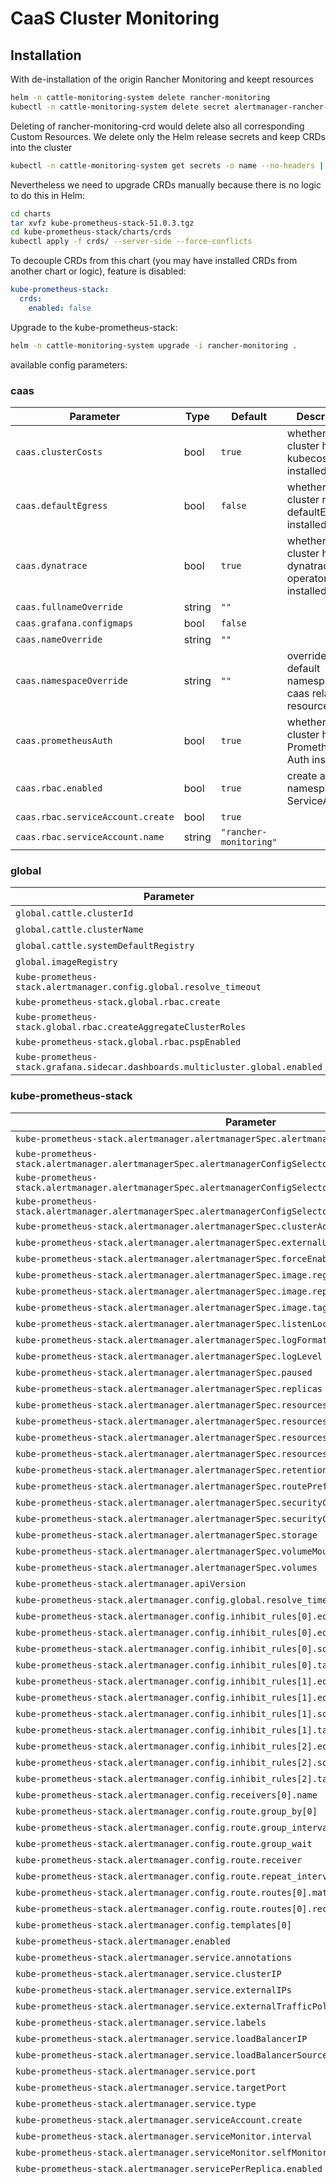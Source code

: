 # CaaS Cluster Monitoring

## Installation

With de-installation of the origin Rancher Monitoring and keept resources

```bash
helm -n cattle-monitoring-system delete rancher-monitoring
kubectl -n cattle-monitoring-system delete secret alertmanager-rancher-monitoring-alertmanager
```

Deleting of rancher-monitoring-crd would delete also all corresponding Custom Resources. We delete only the Helm release secrets and keep CRDs into the cluster

```bash
kubectl -n cattle-monitoring-system get secrets -o name --no-headers | grep sh.helm.release.v1.rancher-monitoring-crd | xargs kubectl -n cattle-monitoring-system  delete $1
```

Nevertheless we need to upgrade CRDs manually because there is no logic to do this in Helm:

```bash
cd charts
tar xvfz kube-prometheus-stack-51.0.3.tgz
cd kube-prometheus-stack/charts/crds
kubectl apply -f crds/ --server-side --force-conflicts
```

To decouple CRDs from this chart (you may have installed CRDs from another chart or logic), feature is disabled:

```yaml
kube-prometheus-stack:
  crds:
    enabled: false
```

Upgrade to the kube-prometheus-stack:

```bash
helm -n cattle-monitoring-system upgrade -i rancher-monitoring .
```

available config parameters:

### caas

| Parameter | Type | Default | Description |
|-----------|------|---------|-------------|
| `caas.clusterCosts` | bool | `true` | whether the cluster has kubecost installed |
| `caas.defaultEgress` | bool | `false` | whether the cluster needs defaultEgress  installed |
| `caas.dynatrace` | bool | `true` | whether the cluster has a dynatrace operator installed |
| `caas.fullnameOverride` | string | `""` |  |
| `caas.grafana.configmaps` | bool | `false` |  |
| `caas.nameOverride` | string | `""` |  |
| `caas.namespaceOverride` | string | `""` | overrides the default namespace for caas related resources |
| `caas.prometheusAuth` | bool | `true` | whether the cluster has Prometheus-Auth  installed |
| `caas.rbac.enabled` | bool | `true` | create a namespaces ServiceAccount |
| `caas.rbac.serviceAccount.create` | bool | `true` |  |
| `caas.rbac.serviceAccount.name` | string | `"rancher-monitoring"` |  |

### global

| Parameter | Type | Default | Description |
|-----------|------|---------|-------------|
| `global.cattle.clusterId` | string | `"local"` |  |
| `global.cattle.clusterName` | string | `"local"` |  |
| `global.cattle.systemDefaultRegistry` | string | `"mtr.devops.telekom.de"` |  |
| `global.imageRegistry` | string | `"mtr.devops.telekom.de"` |  |
| `kube-prometheus-stack.alertmanager.config.global.resolve_timeout` | string | `"5m"` |  |
| `kube-prometheus-stack.global.rbac.create` | bool | `true` |  |
| `kube-prometheus-stack.global.rbac.createAggregateClusterRoles` | bool | `false` |  |
| `kube-prometheus-stack.global.rbac.pspEnabled` | bool | `false` |  |
| `kube-prometheus-stack.grafana.sidecar.dashboards.multicluster.global.enabled` | bool | `false` |  |

### kube-prometheus-stack

| Parameter | Type | Default | Description |
|-----------|------|---------|-------------|
| `kube-prometheus-stack.alertmanager.alertmanagerSpec.alertmanagerConfigNamespaceSelector` | object | `{}` |  |
| `kube-prometheus-stack.alertmanager.alertmanagerSpec.alertmanagerConfigSelector.matchExpressions[0].key` | string | `"release"` |  |
| `kube-prometheus-stack.alertmanager.alertmanagerSpec.alertmanagerConfigSelector.matchExpressions[0].operator` | string | `"In"` |  |
| `kube-prometheus-stack.alertmanager.alertmanagerSpec.alertmanagerConfigSelector.matchExpressions[0].values[0]` | string | `"rancher-monitoring"` |  |
| `kube-prometheus-stack.alertmanager.alertmanagerSpec.clusterAdvertiseAddress` | bool | `false` |  |
| `kube-prometheus-stack.alertmanager.alertmanagerSpec.externalUrl` | string | `nil` |  |
| `kube-prometheus-stack.alertmanager.alertmanagerSpec.forceEnableClusterMode` | bool | `false` |  |
| `kube-prometheus-stack.alertmanager.alertmanagerSpec.image.registry` | string | `"mtr.devops.telekom.de"` |  |
| `kube-prometheus-stack.alertmanager.alertmanagerSpec.image.repository` | string | `"kubeprometheusstack/alertmanager"` |  |
| `kube-prometheus-stack.alertmanager.alertmanagerSpec.image.tag` | string | `"v0.27.0"` |  |
| `kube-prometheus-stack.alertmanager.alertmanagerSpec.listenLocal` | bool | `false` |  |
| `kube-prometheus-stack.alertmanager.alertmanagerSpec.logFormat` | string | `"logfmt"` |  |
| `kube-prometheus-stack.alertmanager.alertmanagerSpec.logLevel` | string | `"info"` |  |
| `kube-prometheus-stack.alertmanager.alertmanagerSpec.paused` | bool | `false` |  |
| `kube-prometheus-stack.alertmanager.alertmanagerSpec.replicas` | int | `1` |  |
| `kube-prometheus-stack.alertmanager.alertmanagerSpec.resources.limits.cpu` | string | `"800m"` |  |
| `kube-prometheus-stack.alertmanager.alertmanagerSpec.resources.limits.memory` | string | `"750Mi"` |  |
| `kube-prometheus-stack.alertmanager.alertmanagerSpec.resources.requests.cpu` | string | `"100m"` |  |
| `kube-prometheus-stack.alertmanager.alertmanagerSpec.resources.requests.memory` | string | `"200Mi"` |  |
| `kube-prometheus-stack.alertmanager.alertmanagerSpec.retention` | string | `"120h"` |  |
| `kube-prometheus-stack.alertmanager.alertmanagerSpec.routePrefix` | string | `"/"` |  |
| `kube-prometheus-stack.alertmanager.alertmanagerSpec.securityContext.fsGroup` | int | `2000` |  |
| `kube-prometheus-stack.alertmanager.alertmanagerSpec.securityContext.supplementalGroups[0]` | int | `1000` |  |
| `kube-prometheus-stack.alertmanager.alertmanagerSpec.storage` | object | `{}` |  |
| `kube-prometheus-stack.alertmanager.alertmanagerSpec.volumeMounts` | list | `[]` |  |
| `kube-prometheus-stack.alertmanager.alertmanagerSpec.volumes` | list | `[]` |  |
| `kube-prometheus-stack.alertmanager.apiVersion` | string | `"v2"` |  |
| `kube-prometheus-stack.alertmanager.config.global.resolve_timeout` | string | `"5m"` |  |
| `kube-prometheus-stack.alertmanager.config.inhibit_rules[0].equal[0]` | string | `"namespace"` |  |
| `kube-prometheus-stack.alertmanager.config.inhibit_rules[0].equal[1]` | string | `"alertname"` |  |
| `kube-prometheus-stack.alertmanager.config.inhibit_rules[0].source_matchers[0]` | string | `"severity = critical"` |  |
| `kube-prometheus-stack.alertmanager.config.inhibit_rules[0].target_matchers[0]` | string | `"severity =~ warning|info"` |  |
| `kube-prometheus-stack.alertmanager.config.inhibit_rules[1].equal[0]` | string | `"namespace"` |  |
| `kube-prometheus-stack.alertmanager.config.inhibit_rules[1].equal[1]` | string | `"alertname"` |  |
| `kube-prometheus-stack.alertmanager.config.inhibit_rules[1].source_matchers[0]` | string | `"severity = warning"` |  |
| `kube-prometheus-stack.alertmanager.config.inhibit_rules[1].target_matchers[0]` | string | `"severity = info"` |  |
| `kube-prometheus-stack.alertmanager.config.inhibit_rules[2].equal[0]` | string | `"namespace"` |  |
| `kube-prometheus-stack.alertmanager.config.inhibit_rules[2].source_matchers[0]` | string | `"alertname = InfoInhibitor"` |  |
| `kube-prometheus-stack.alertmanager.config.inhibit_rules[2].target_matchers[0]` | string | `"severity = info"` |  |
| `kube-prometheus-stack.alertmanager.config.receivers[0].name` | string | `"null"` |  |
| `kube-prometheus-stack.alertmanager.config.route.group_by[0]` | string | `"namespace"` |  |
| `kube-prometheus-stack.alertmanager.config.route.group_interval` | string | `"5m"` |  |
| `kube-prometheus-stack.alertmanager.config.route.group_wait` | string | `"30s"` |  |
| `kube-prometheus-stack.alertmanager.config.route.receiver` | string | `"null"` |  |
| `kube-prometheus-stack.alertmanager.config.route.repeat_interval` | string | `"12h"` |  |
| `kube-prometheus-stack.alertmanager.config.route.routes[0].matchers[0]` | string | `"alertname =~ \"InfoInhibitor|Watchdog\""` |  |
| `kube-prometheus-stack.alertmanager.config.route.routes[0].receiver` | string | `"null"` |  |
| `kube-prometheus-stack.alertmanager.config.templates[0]` | string | `"/etc/alertmanager/config/*.tmpl"` |  |
| `kube-prometheus-stack.alertmanager.enabled` | bool | `true` |  |
| `kube-prometheus-stack.alertmanager.service.annotations` | object | `{}` |  |
| `kube-prometheus-stack.alertmanager.service.clusterIP` | string | `""` |  |
| `kube-prometheus-stack.alertmanager.service.externalIPs` | list | `[]` |  |
| `kube-prometheus-stack.alertmanager.service.externalTrafficPolicy` | string | `"Cluster"` |  |
| `kube-prometheus-stack.alertmanager.service.labels` | object | `{}` |  |
| `kube-prometheus-stack.alertmanager.service.loadBalancerIP` | string | `""` |  |
| `kube-prometheus-stack.alertmanager.service.loadBalancerSourceRanges` | list | `[]` |  |
| `kube-prometheus-stack.alertmanager.service.port` | int | `9093` |  |
| `kube-prometheus-stack.alertmanager.service.targetPort` | int | `9093` |  |
| `kube-prometheus-stack.alertmanager.service.type` | string | `"ClusterIP"` |  |
| `kube-prometheus-stack.alertmanager.serviceAccount.create` | bool | `true` |  |
| `kube-prometheus-stack.alertmanager.serviceMonitor.interval` | string | `"30s"` |  |
| `kube-prometheus-stack.alertmanager.serviceMonitor.selfMonitor` | bool | `true` |  |
| `kube-prometheus-stack.alertmanager.servicePerReplica.enabled` | bool | `false` |  |
| `kube-prometheus-stack.alertmanager.templateFiles."rancher_defaults.tmpl"` | string | `"{{- define \"slack.rancher.text\" -}} #magic___^_^___line       #magic___^_^___line #magic___^_^___line {{ template \"rancher.text_multiple\" . }} #magic___^_^___line       #magic___^_^___line #magic___^_^___line {{- end -}} #magic___^_^___line       #magic___^_^___line #magic___^_^___line {{- define \"webex.text_multiple\" -}} #magic___^_^___line       #magic___^_^___line #magic___^_^___line {{- range .Alerts }} #magic___^_^___line       #magic___^_^___line #magic___^_^___line {{ template \"webex.text_single\" . }} #magic___^_^___line       #magic___^_^___line #magic___^_^___line {{- end }} #magic___^_^___line       #magic___^_^___line #magic___^_^___line {{- if .ExternalURL }} #magic___^_^___line       #magic___^_^___line #magic___^_^___line AlertManager: <{{ .ExternalURL }}> #magic___^_^___line       #magic___^_^___line #magic___^_^___line {{- end }} #magic___^_^___line       #magic___^_^___line #magic___^_^___line {{- end -}} #magic___^_^___line       #magic___^_^___line #magic___^_^___line {{- define \"webex.text_single\" -}} #magic___^_^___line       #magic___^_^___line #magic___^_^___line {{- if .Labels.alertname }} #magic___^_^___line       #magic___^_^___line #magic___^_^___line ## [ALERT - {{ .Labels.alertname }}] #magic___^_^___line       #magic___^_^___line #magic___^_^___line {{- else }} #magic___^_^___line       #magic___^_^___line #magic___^_^___line ## [ALERT] #magic___^_^___line       #magic___^_^___line #magic___^_^___line {{- end }} #magic___^_^___line       #magic___^_^___line #magic___^_^___line {{- if .Labels.severity }} #magic___^_^___line       #magic___^_^___line #magic___^_^___line ### Severity: `{{ .Labels.severity }}` #magic___^_^___line       #magic___^_^___line #magic___^_^___line {{- end }} #magic___^_^___line       #magic___^_^___line #magic___^_^___line {{- if .Labels.cluster }} #magic___^_^___line       #magic___^_^___line #magic___^_^___line ### Cluster:  {{ .Labels.cluster }} #magic___^_^___line       #magic___^_^___line #magic___^_^___line {{- end }} #magic___^_^___line       #magic___^_^___line #magic___^_^___line {{- if .Annotations.summary }} #magic___^_^___line       #magic___^_^___line #magic___^_^___line ### Summary: {{ .Annotations.summary }} #magic___^_^___line       #magic___^_^___line #magic___^_^___line {{- end }} #magic___^_^___line       #magic___^_^___line #magic___^_^___line {{- if .Annotations.message }} #magic___^_^___line       #magic___^_^___line #magic___^_^___line Message:  {{ .Annotations.message }} #magic___^_^___line       #magic___^_^___line #magic___^_^___line {{- end }} #magic___^_^___line       #magic___^_^___line #magic___^_^___line {{- if .Annotations.description }} #magic___^_^___line       #magic___^_^___line #magic___^_^___line Description:  {{ .Annotations.description }} #magic___^_^___line       #magic___^_^___line #magic___^_^___line {{- end }} #magic___^_^___line       #magic___^_^___line #magic___^_^___line {{- if .Annotations.runbook_url }} #magic___^_^___line       #magic___^_^___line #magic___^_^___line Runbook URL: <{{ .Annotations.runbook_url }}|:spiral_note_pad:> #magic___^_^___line       #magic___^_^___line #magic___^_^___line {{- end }} #magic___^_^___line       #magic___^_^___line #magic___^_^___line {{- with .Labels }} #magic___^_^___line       #magic___^_^___line #magic___^_^___line {{- with .Remove (stringSlice \"alertname\" \"severity\" \"cluster\") }} #magic___^_^___line       #magic___^_^___line #magic___^_^___line {{- if gt (len .) 0 }} #magic___^_^___line       #magic___^_^___line #magic___^_^___line Additional Labels: #magic___^_^___line   {{- range .SortedPairs }} #magic___^_^___line   • {{ .Name }}: `{{ .Value }}` #magic___^_^___line   {{- end }} #magic___^_^___line {{- end }} #magic___^_^___line       #magic___^_^___line #magic___^_^___line {{- end }} #magic___^_^___line       #magic___^_^___line #magic___^_^___line {{- end }} #magic___^_^___line       #magic___^_^___line #magic___^_^___line {{- with .Annotations }} #magic___^_^___line       #magic___^_^___line #magic___^_^___line {{- with .Remove (stringSlice \"summary\" \"message\" \"description\" \"runbook_url\") }} #magic___^_^___line       #magic___^_^___line #magic___^_^___line {{- if gt (len .) 0 }} #magic___^_^___line       #magic___^_^___line #magic___^_^___line ## Additional Annotations:* #magic___^_^___line   {{- range .SortedPairs }} #magic___^_^___line   • {{ .Name }}: `{{ .Value }}` #magic___^_^___line   {{- end }} #magic___^_^___line {{- end }} #magic___^_^___line       #magic___^_^___line #magic___^_^___line {{- end }} #magic___^_^___line       #magic___^_^___line #magic___^_^___line {{- end }} #magic___^_^___line       #magic___^_^___line #magic___^_^___line       #magic___^_^___line #magic___^_^___line {{- end -}} #magic___^_^___line       #magic___^_^___line #magic___^_^___line {{- define \"rancher.text_multiple\" -}} #magic___^_^___line       #magic___^_^___line #magic___^_^___line *[GROUP - Details]*  #magic___^_^___line       #magic___^_^___line #magic___^_^___line One or more alarms in this group have triggered a notification. #magic___^_^___line       #magic___^_^___line #magic___^_^___line       #magic___^_^___line #magic___^_^___line {{- if gt (len .GroupLabels.Values) 0 }} #magic___^_^___line       #magic___^_^___line #magic___^_^___line *Group Labels:* #magic___^_^___line   {{- range .GroupLabels.SortedPairs }} #magic___^_^___line   • *{{ .Name }}:* `{{ .Value }}` #magic___^_^___line   {{- end }} #magic___^_^___line {{- end }} #magic___^_^___line       #magic___^_^___line #magic___^_^___line {{- if .ExternalURL }} #magic___^_^___line       #magic___^_^___line #magic___^_^___line *Link to AlertManager:* {{ .ExternalURL }} #magic___^_^___line       #magic___^_^___line #magic___^_^___line {{- end }} #magic___^_^___line       #magic___^_^___line #magic___^_^___line       #magic___^_^___line #magic___^_^___line {{- range .Alerts }} #magic___^_^___line       #magic___^_^___line #magic___^_^___line {{ template \"rancher.text_single\" . }} #magic___^_^___line       #magic___^_^___line #magic___^_^___line {{- end }} #magic___^_^___line       #magic___^_^___line #magic___^_^___line {{- end -}} #magic___^_^___line       #magic___^_^___line #magic___^_^___line       #magic___^_^___line #magic___^_^___line {{- define \"rancher.text_single\" -}} #magic___^_^___line       #magic___^_^___line #magic___^_^___line {{- if .Labels.alertname }} #magic___^_^___line       #magic___^_^___line #magic___^_^___line *[ALERT - {{ .Labels.alertname }}]* #magic___^_^___line       #magic___^_^___line #magic___^_^___line {{- else }} #magic___^_^___line       #magic___^_^___line #magic___^_^___line *[ALERT]* #magic___^_^___line       #magic___^_^___line #magic___^_^___line {{- end }} #magic___^_^___line       #magic___^_^___line #magic___^_^___line {{- if .Labels.severity }} #magic___^_^___line       #magic___^_^___line #magic___^_^___line *Severity:* `{{ .Labels.severity }}` #magic___^_^___line       #magic___^_^___line #magic___^_^___line {{- end }} #magic___^_^___line       #magic___^_^___line #magic___^_^___line {{- if .Labels.cluster }} #magic___^_^___line       #magic___^_^___line #magic___^_^___line *Cluster:*  {{ .Labels.cluster }} #magic___^_^___line       #magic___^_^___line #magic___^_^___line {{- end }} #magic___^_^___line       #magic___^_^___line #magic___^_^___line {{- if .Annotations.summary }} #magic___^_^___line       #magic___^_^___line #magic___^_^___line *Summary:* {{ .Annotations.summary }} #magic___^_^___line       #magic___^_^___line #magic___^_^___line {{- end }} #magic___^_^___line       #magic___^_^___line #magic___^_^___line {{- if .Annotations.message }} #magic___^_^___line       #magic___^_^___line #magic___^_^___line *Message:* {{ .Annotations.message }} #magic___^_^___line       #magic___^_^___line #magic___^_^___line {{- end }} #magic___^_^___line       #magic___^_^___line #magic___^_^___line {{- if .Annotations.description }} #magic___^_^___line       #magic___^_^___line #magic___^_^___line *Description:* {{ .Annotations.description }} #magic___^_^___line       #magic___^_^___line #magic___^_^___line {{- end }} #magic___^_^___line       #magic___^_^___line #magic___^_^___line {{- if .Annotations.runbook_url }} #magic___^_^___line       #magic___^_^___line #magic___^_^___line *Runbook URL:* <{{ .Annotations.runbook_url }}|:spiral_note_pad:> #magic___^_^___line       #magic___^_^___line #magic___^_^___line {{- end }} #magic___^_^___line       #magic___^_^___line #magic___^_^___line {{- with .Labels }} #magic___^_^___line       #magic___^_^___line #magic___^_^___line {{- with .Remove (stringSlice \"alertname\" \"severity\" \"cluster\") }} #magic___^_^___line       #magic___^_^___line #magic___^_^___line {{- if gt (len .) 0 }} #magic___^_^___line       #magic___^_^___line #magic___^_^___line *Additional Labels:* #magic___^_^___line   {{- range .SortedPairs }} #magic___^_^___line   • *{{ .Name }}:* `{{ .Value }}` #magic___^_^___line   {{- end }} #magic___^_^___line {{- end }} #magic___^_^___line       #magic___^_^___line #magic___^_^___line {{- end }} #magic___^_^___line       #magic___^_^___line #magic___^_^___line {{- end }} #magic___^_^___line       #magic___^_^___line #magic___^_^___line {{- with .Annotations }} #magic___^_^___line       #magic___^_^___line #magic___^_^___line {{- with .Remove (stringSlice \"summary\" \"message\" \"description\" \"runbook_url\") }} #magic___^_^___line       #magic___^_^___line #magic___^_^___line {{- if gt (len .) 0 }} #magic___^_^___line       #magic___^_^___line #magic___^_^___line *Additional Annotations:* #magic___^_^___line   {{- range .SortedPairs }} #magic___^_^___line   • *{{ .Name }}:* `{{ .Value }}` #magic___^_^___line   {{- end }} #magic___^_^___line {{- end }} #magic___^_^___line       #magic___^_^___line #magic___^_^___line {{- end }} #magic___^_^___line       #magic___^_^___line #magic___^_^___line {{- end }} #magic___^_^___line       #magic___^_^___line #magic___^_^___line {{- end -}}"` |  |
| `kube-prometheus-stack.coreDns.enabled` | bool | `true` |  |
| `kube-prometheus-stack.defaultRules.appNamespacesTarget` | string | `".*"` |  |
| `kube-prometheus-stack.defaultRules.create` | bool | `true` |  |
| `kube-prometheus-stack.defaultRules.rules.alertmanager` | bool | `true` |  |
| `kube-prometheus-stack.defaultRules.rules.configReloaders` | bool | `true` |  |
| `kube-prometheus-stack.defaultRules.rules.etcd` | bool | `false` |  |
| `kube-prometheus-stack.defaultRules.rules.general` | bool | `true` |  |
| `kube-prometheus-stack.defaultRules.rules.k8s` | bool | `true` |  |
| `kube-prometheus-stack.defaultRules.rules.kubeApiserverAvailability` | bool | `true` |  |
| `kube-prometheus-stack.defaultRules.rules.kubeApiserverBurnrate` | bool | `true` |  |
| `kube-prometheus-stack.defaultRules.rules.kubeApiserverHistogram` | bool | `true` |  |
| `kube-prometheus-stack.defaultRules.rules.kubeApiserverSlos` | bool | `true` |  |
| `kube-prometheus-stack.defaultRules.rules.kubeControllerManager` | bool | `true` |  |
| `kube-prometheus-stack.defaultRules.rules.kubePrometheusGeneral` | bool | `true` |  |
| `kube-prometheus-stack.defaultRules.rules.kubePrometheusNodeRecording` | bool | `true` |  |
| `kube-prometheus-stack.defaultRules.rules.kubeProxy` | bool | `true` |  |
| `kube-prometheus-stack.defaultRules.rules.kubeScheduler` | bool | `true` |  |
| `kube-prometheus-stack.defaultRules.rules.kubeStateMetrics` | bool | `true` |  |
| `kube-prometheus-stack.defaultRules.rules.kubelet` | bool | `true` |  |
| `kube-prometheus-stack.defaultRules.rules.kubernetesApps` | bool | `true` |  |
| `kube-prometheus-stack.defaultRules.rules.kubernetesResources` | bool | `true` |  |
| `kube-prometheus-stack.defaultRules.rules.kubernetesStorage` | bool | `true` |  |
| `kube-prometheus-stack.defaultRules.rules.kubernetesSystem` | bool | `true` |  |
| `kube-prometheus-stack.defaultRules.rules.network` | bool | `true` |  |
| `kube-prometheus-stack.defaultRules.rules.node` | bool | `true` |  |
| `kube-prometheus-stack.defaultRules.rules.nodeExporterAlerting` | bool | `true` |  |
| `kube-prometheus-stack.defaultRules.rules.nodeExporterRecording` | bool | `true` |  |
| `kube-prometheus-stack.defaultRules.rules.prometheus` | bool | `true` |  |
| `kube-prometheus-stack.defaultRules.rules.prometheusOperator` | bool | `true` |  |
| `kube-prometheus-stack.defaultRules.runbookUrl` | string | `"https://runbooks.prometheus-operator.dev/runbooks"` |  |
| `kube-prometheus-stack.fullnameOverride` | string | `"rancher-monitoring"` |  |
| `kube-prometheus-stack.global.rbac.create` | bool | `true` |  |
| `kube-prometheus-stack.global.rbac.createAggregateClusterRoles` | bool | `false` |  |
| `kube-prometheus-stack.global.rbac.pspEnabled` | bool | `false` |  |
| `kube-prometheus-stack.grafana."grafana.ini"."auth.anonymous".enabled` | bool | `true` |  |
| `kube-prometheus-stack.grafana."grafana.ini"."auth.anonymous".org_role` | string | `"Viewer"` |  |
| `kube-prometheus-stack.grafana."grafana.ini"."auth.basic".enabled` | bool | `false` |  |
| `kube-prometheus-stack.grafana."grafana.ini".analytics.check_for_updates` | bool | `false` |  |
| `kube-prometheus-stack.grafana."grafana.ini".auth.disable_login_form` | bool | `false` |  |
| `kube-prometheus-stack.grafana."grafana.ini".log.level` | string | `"info"` |  |
| `kube-prometheus-stack.grafana."grafana.ini".security.allow_embedding` | bool | `true` | Required to embed dashboards in Rancher Cluster Overview Dashboard on Cluster Explorer |
| `kube-prometheus-stack.grafana."grafana.ini".users.auto_assign_org_role` | string | `"Viewer"` |  |
| `kube-prometheus-stack.grafana.adminPassword` | string | `"prom-operator"` |  |
| `kube-prometheus-stack.grafana.containerSecurityContext.allowPrivilegeEscalation` | bool | `false` |  |
| `kube-prometheus-stack.grafana.containerSecurityContext.capabilities.drop[0]` | string | `"ALL"` |  |
| `kube-prometheus-stack.grafana.containerSecurityContext.privileged` | bool | `false` |  |
| `kube-prometheus-stack.grafana.containerSecurityContext.readOnlyRootFilesystem` | bool | `true` |  |
| `kube-prometheus-stack.grafana.containerSecurityContext.runAsGroup` | int | `472` |  |
| `kube-prometheus-stack.grafana.containerSecurityContext.runAsUser` | int | `472` |  |
| `kube-prometheus-stack.grafana.createConfigmap` | bool | `true` |  |
| `kube-prometheus-stack.grafana.datasources."datasources.yaml".apiVersion` | int | `1` |  |
| `kube-prometheus-stack.grafana.datasources."datasources.yaml".datasources[0].access` | string | `"proxy"` |  |
| `kube-prometheus-stack.grafana.datasources."datasources.yaml".datasources[0].isDefault` | bool | `true` |  |
| `kube-prometheus-stack.grafana.datasources."datasources.yaml".datasources[0].name` | string | `"Prometheus"` |  |
| `kube-prometheus-stack.grafana.datasources."datasources.yaml".datasources[0].type` | string | `"prometheus"` |  |
| `kube-prometheus-stack.grafana.datasources."datasources.yaml".datasources[0].url` | string | `"http://prometheus-operated:9090"` |  |
| `kube-prometheus-stack.grafana.defaultDashboardsEnabled` | bool | `true` |  |
| `kube-prometheus-stack.grafana.defaultDashboardsTimezone` | string | `"utc"` |  |
| `kube-prometheus-stack.grafana.enabled` | bool | `true` |  |
| `kube-prometheus-stack.grafana.extraContainerVolumes[0].emptyDir` | object | `{}` |  |
| `kube-prometheus-stack.grafana.extraContainerVolumes[0].name` | string | `"nginx-home"` |  |
| `kube-prometheus-stack.grafana.extraContainerVolumes[1].configMap.items[0].key` | string | `"nginx.conf"` |  |
| `kube-prometheus-stack.grafana.extraContainerVolumes[1].configMap.items[0].mode` | int | `438` |  |
| `kube-prometheus-stack.grafana.extraContainerVolumes[1].configMap.items[0].path` | string | `"nginx.conf"` |  |
| `kube-prometheus-stack.grafana.extraContainerVolumes[1].configMap.name` | string | `"nginx-proxy-config-rancher-monitoring-grafana"` |  |
| `kube-prometheus-stack.grafana.extraContainerVolumes[1].name` | string | `"grafana-nginx"` |  |
| `kube-prometheus-stack.grafana.extraContainers` | string | `"- name: grafana-proxy\n  args:\n  - nginx\n  - -g\n  - daemon off;\n  - -c\n  - /nginx/nginx.conf\n  image: mtr.devops.telekom.de/kubeprometheusstack/nginx:1.23.2-alpine\n  ports:\n  - containerPort: 8080\n    name: nginx-http\n    protocol: TCP\n  resources:\n    limits:\n      cpu: 100m\n      memory: 100Mi\n    requests:\n      cpu: 50m\n      memory: 50Mi\n  securityContext:\n    allowPrivilegeEscalation: false\n    capabilities:\n      drop:\n      - ALL\n    privileged: false\n    runAsUser: 101\n    runAsGroup: 101\n    readOnlyRootFilesystem: true\n  volumeMounts:\n  - mountPath: /nginx\n    name: grafana-nginx\n  - mountPath: /var/cache/nginx\n    name: nginx-home\n"` |  |
| `kube-prometheus-stack.grafana.forceDeployDashboards` | bool | `true` |  |
| `kube-prometheus-stack.grafana.forceDeployDatasources` | bool | `true` |  |
| `kube-prometheus-stack.grafana.fullnameOverride` | string | `"rancher-monitoring-grafana"` |  |
| `kube-prometheus-stack.grafana.image.repository` | string | `"kubeprometheusstack/grafana"` |  |
| `kube-prometheus-stack.grafana.image.tag` | string | `"10.4.1"` |  |
| `kube-prometheus-stack.grafana.initChownData.enabled` | bool | `false` |  |
| `kube-prometheus-stack.grafana.nameOverride` | string | `"rancher-monitoring-grafana"` |  |
| `kube-prometheus-stack.grafana.namespaceOverride` | string | `""` |  |
| `kube-prometheus-stack.grafana.rbac.create` | bool | `false` |  |
| `kube-prometheus-stack.grafana.rbac.namespaced` | bool | `true` |  |
| `kube-prometheus-stack.grafana.rbac.pspEnabled` | bool | `false` |  |
| `kube-prometheus-stack.grafana.resources.limits.cpu` | string | `"600m"` |  |
| `kube-prometheus-stack.grafana.resources.limits.memory` | string | `"600Mi"` |  |
| `kube-prometheus-stack.grafana.resources.requests.cpu` | string | `"200m"` |  |
| `kube-prometheus-stack.grafana.resources.requests.memory` | string | `"200Mi"` |  |
| `kube-prometheus-stack.grafana.securityContext.fsGroup` | int | `472` |  |
| `kube-prometheus-stack.grafana.securityContext.runAsGroup` | int | `472` |  |
| `kube-prometheus-stack.grafana.securityContext.runAsUser` | int | `472` |  |
| `kube-prometheus-stack.grafana.securityContext.supplementalGroups[0]` | int | `472` |  |
| `kube-prometheus-stack.grafana.service.port` | int | `80` |  |
| `kube-prometheus-stack.grafana.service.portName` | string | `"nginx-http"` |  |
| `kube-prometheus-stack.grafana.service.targetPort` | int | `8080` |  |
| `kube-prometheus-stack.grafana.serviceAccount.create` | bool | `false` |  |
| `kube-prometheus-stack.grafana.serviceAccount.name` | string | `"rancher-monitoring"` |  |
| `kube-prometheus-stack.grafana.serviceMonitor.enabled` | bool | `true` |  |
| `kube-prometheus-stack.grafana.serviceMonitor.interval` | string | `"30s"` |  |
| `kube-prometheus-stack.grafana.serviceMonitor.path` | string | `"/metrics"` |  |
| `kube-prometheus-stack.grafana.serviceMonitor.scheme` | string | `"http"` |  |
| `kube-prometheus-stack.grafana.serviceMonitor.scrapeTimeout` | string | `"30s"` |  |
| `kube-prometheus-stack.grafana.sidecar.dashboards.annotations` | object | `{}` |  |
| `kube-prometheus-stack.grafana.sidecar.dashboards.enabled` | bool | `true` |  |
| `kube-prometheus-stack.grafana.sidecar.dashboards.label` | string | `"grafana_dashboard"` |  |
| `kube-prometheus-stack.grafana.sidecar.dashboards.labelValue` | string | `"1"` |  |
| `kube-prometheus-stack.grafana.sidecar.dashboards.multicluster.etcd.enabled` | bool | `false` |  |
| `kube-prometheus-stack.grafana.sidecar.dashboards.multicluster.global.enabled` | bool | `false` |  |
| `kube-prometheus-stack.grafana.sidecar.dashboards.provider.allowUiUpdates` | bool | `false` |  |
| `kube-prometheus-stack.grafana.sidecar.dashboards.searchNamespace` | string | `"cattle-monitoring-system"` |  |
| `kube-prometheus-stack.grafana.sidecar.datasources.createPrometheusReplicasDatasources` | bool | `false` |  |
| `kube-prometheus-stack.grafana.sidecar.datasources.defaultDatasourceEnabled` | bool | `false` |  |
| `kube-prometheus-stack.grafana.sidecar.datasources.enabled` | bool | `true` |  |
| `kube-prometheus-stack.grafana.sidecar.datasources.label` | string | `"grafana_datasource"` |  |
| `kube-prometheus-stack.grafana.sidecar.datasources.labelValue` | string | `"1"` |  |
| `kube-prometheus-stack.grafana.sidecar.datasources.searchNamespace` | string | `""` |  |
| `kube-prometheus-stack.grafana.sidecar.image.repository` | string | `"kubeprometheusstack/k8s-sidecar"` |  |
| `kube-prometheus-stack.grafana.sidecar.image.tag` | string | `"1.24.6"` |  |
| `kube-prometheus-stack.grafana.sidecar.plugins.searchNamespace` | string | `""` |  |
| `kube-prometheus-stack.grafana.sidecar.resources.limits.cpu` | string | `"100m"` |  |
| `kube-prometheus-stack.grafana.sidecar.resources.limits.memory` | string | `"100Mi"` |  |
| `kube-prometheus-stack.grafana.sidecar.resources.requests.cpu` | string | `"50m"` |  |
| `kube-prometheus-stack.grafana.sidecar.resources.requests.memory` | string | `"50Mi"` |  |
| `kube-prometheus-stack.grafana.sidecar.securityContext.allowPrivilegeEscalation` | bool | `false` |  |
| `kube-prometheus-stack.grafana.sidecar.securityContext.capabilities.drop[0]` | string | `"ALL"` |  |
| `kube-prometheus-stack.grafana.sidecar.securityContext.privileged` | bool | `false` |  |
| `kube-prometheus-stack.grafana.sidecar.securityContext.readOnlyRootFilesystem` | bool | `true` |  |
| `kube-prometheus-stack.grafana.sidecar.securityContext.runAsGroup` | int | `472` |  |
| `kube-prometheus-stack.grafana.sidecar.securityContext.runAsUser` | int | `472` |  |
| `kube-prometheus-stack.grafana.testFramework.enabled` | bool | `false` |  |
| `kube-prometheus-stack.kube-state-metrics.honorLabels` | bool | `true` |  |
| `kube-prometheus-stack.kube-state-metrics.image.registry` | string | `"mtr.devops.telekom.de"` |  |
| `kube-prometheus-stack.kube-state-metrics.image.repository` | string | `"kubeprometheusstack/kube-state-metrics"` |  |
| `kube-prometheus-stack.kube-state-metrics.image.tag` | string | `"v2.10.0"` |  |
| `kube-prometheus-stack.kube-state-metrics.prometheus.monitor.enabled` | bool | `true` |  |
| `kube-prometheus-stack.kube-state-metrics.prometheus.monitor.honorLabels` | bool | `true` |  |
| `kube-prometheus-stack.kube-state-metrics.rbac.create` | bool | `true` |  |
| `kube-prometheus-stack.kube-state-metrics.releaseLabel` | bool | `true` |  |
| `kube-prometheus-stack.kube-state-metrics.selfMonitor.enabled` | bool | `true` |  |
| `kube-prometheus-stack.kubeApiServer.enabled` | bool | `true` |  |
| `kube-prometheus-stack.kubeControllerManager.enabled` | bool | `false` |  |
| `kube-prometheus-stack.kubeDns.enabled` | bool | `false` |  |
| `kube-prometheus-stack.kubeEtcd.enabled` | bool | `false` |  |
| `kube-prometheus-stack.kubeProxy.enabled` | bool | `false` |  |
| `kube-prometheus-stack.kubeScheduler.enabled` | bool | `false` |  |
| `kube-prometheus-stack.kubeStateMetrics.enabled` | bool | `true` |  |
| `kube-prometheus-stack.kubelet.enabled` | bool | `false` |  |
| `kube-prometheus-stack.nameOverride` | string | `"rancher-monitoring"` |  |
| `kube-prometheus-stack.nodeExporter.enabled` | bool | `true` |  |
| `kube-prometheus-stack.nodeExporter.operatingSystems.darwin.enabled` | bool | `false` |  |
| `kube-prometheus-stack.prometheus-node-exporter.image.pullPolicy` | string | `"Always"` |  |
| `kube-prometheus-stack.prometheus-node-exporter.image.registry` | string | `"mtr.devops.telekom.de"` |  |
| `kube-prometheus-stack.prometheus-node-exporter.image.repository` | string | `"kubeprometheusstack/node-exporter"` |  |
| `kube-prometheus-stack.prometheus-node-exporter.prometheus.monitor.enabled` | bool | `true` |  |
| `kube-prometheus-stack.prometheus-node-exporter.rbac.pspEnabled` | bool | `false` |  |
| `kube-prometheus-stack.prometheus-node-exporter.releaseLabel` | bool | `true` |  |
| `kube-prometheus-stack.prometheus-node-exporter.service.port` | int | `9796` |  |
| `kube-prometheus-stack.prometheus-node-exporter.service.targetPort` | int | `9796` |  |
| `kube-prometheus-stack.prometheus.additionalRulesForClusterRole[0].apiGroups[0]` | string | `""` |  |
| `kube-prometheus-stack.prometheus.additionalRulesForClusterRole[0].resources[0]` | string | `"configmaps"` |  |
| `kube-prometheus-stack.prometheus.additionalRulesForClusterRole[0].resources[1]` | string | `"namespaces"` |  |
| `kube-prometheus-stack.prometheus.additionalRulesForClusterRole[0].resources[2]` | string | `"nodes"` |  |
| `kube-prometheus-stack.prometheus.additionalRulesForClusterRole[0].resources[3]` | string | `"nodes/metrics"` |  |
| `kube-prometheus-stack.prometheus.additionalRulesForClusterRole[0].resources[4]` | string | `"services"` |  |
| `kube-prometheus-stack.prometheus.additionalRulesForClusterRole[0].resources[5]` | string | `"endpoints"` |  |
| `kube-prometheus-stack.prometheus.additionalRulesForClusterRole[0].resources[6]` | string | `"pods"` |  |
| `kube-prometheus-stack.prometheus.additionalRulesForClusterRole[0].resources[7]` | string | `"secrets"` |  |
| `kube-prometheus-stack.prometheus.additionalRulesForClusterRole[0].verbs[0]` | string | `"get"` |  |
| `kube-prometheus-stack.prometheus.additionalRulesForClusterRole[0].verbs[1]` | string | `"list"` |  |
| `kube-prometheus-stack.prometheus.additionalRulesForClusterRole[0].verbs[2]` | string | `"watch"` |  |
| `kube-prometheus-stack.prometheus.additionalRulesForClusterRole[1].apiGroups[0]` | string | `"networking.k8s.io"` |  |
| `kube-prometheus-stack.prometheus.additionalRulesForClusterRole[1].resources[0]` | string | `"ingresses"` |  |
| `kube-prometheus-stack.prometheus.additionalRulesForClusterRole[1].verbs[0]` | string | `"get"` |  |
| `kube-prometheus-stack.prometheus.additionalRulesForClusterRole[1].verbs[1]` | string | `"list"` |  |
| `kube-prometheus-stack.prometheus.additionalRulesForClusterRole[1].verbs[2]` | string | `"watch"` |  |
| `kube-prometheus-stack.prometheus.additionalRulesForClusterRole[2].nonResourceURLs[0]` | string | `"/metrics"` |  |
| `kube-prometheus-stack.prometheus.additionalRulesForClusterRole[2].nonResourceURLs[1]` | string | `"/metrics/cadvisor"` |  |
| `kube-prometheus-stack.prometheus.additionalRulesForClusterRole[2].verbs[0]` | string | `"get"` |  |
| `kube-prometheus-stack.prometheus.additionalRulesForClusterRole[3].apiGroups[0]` | string | `"authentication.k8s.io"` |  |
| `kube-prometheus-stack.prometheus.additionalRulesForClusterRole[3].resources[0]` | string | `"tokenreviews"` |  |
| `kube-prometheus-stack.prometheus.additionalRulesForClusterRole[3].verbs[0]` | string | `"get"` |  |
| `kube-prometheus-stack.prometheus.additionalRulesForClusterRole[3].verbs[1]` | string | `"list"` |  |
| `kube-prometheus-stack.prometheus.additionalRulesForClusterRole[3].verbs[2]` | string | `"create"` |  |
| `kube-prometheus-stack.prometheus.additionalRulesForClusterRole[3].verbs[3]` | string | `"update"` |  |
| `kube-prometheus-stack.prometheus.additionalRulesForClusterRole[3].verbs[4]` | string | `"delete"` |  |
| `kube-prometheus-stack.prometheus.additionalRulesForClusterRole[3].verbs[5]` | string | `"watch"` |  |
| `kube-prometheus-stack.prometheus.additionalRulesForClusterRole[4].apiGroups[0]` | string | `"authorization.k8s.io"` |  |
| `kube-prometheus-stack.prometheus.additionalRulesForClusterRole[4].resources[0]` | string | `"subjectaccessreviews"` |  |
| `kube-prometheus-stack.prometheus.additionalRulesForClusterRole[4].verbs[0]` | string | `"get"` |  |
| `kube-prometheus-stack.prometheus.additionalRulesForClusterRole[4].verbs[1]` | string | `"list"` |  |
| `kube-prometheus-stack.prometheus.additionalRulesForClusterRole[4].verbs[2]` | string | `"create"` |  |
| `kube-prometheus-stack.prometheus.additionalRulesForClusterRole[4].verbs[3]` | string | `"update"` |  |
| `kube-prometheus-stack.prometheus.additionalRulesForClusterRole[4].verbs[4]` | string | `"delete"` |  |
| `kube-prometheus-stack.prometheus.additionalRulesForClusterRole[4].verbs[5]` | string | `"watch"` |  |
| `kube-prometheus-stack.prometheus.enabled` | bool | `true` |  |
| `kube-prometheus-stack.prometheus.ingress.annotations` | object | `{}` |  |
| `kube-prometheus-stack.prometheus.ingress.enabled` | bool | `false` |  |
| `kube-prometheus-stack.prometheus.ingress.hosts` | list | `[]` |  |
| `kube-prometheus-stack.prometheus.ingress.labels` | object | `{}` |  |
| `kube-prometheus-stack.prometheus.ingress.paths` | list | `[]` |  |
| `kube-prometheus-stack.prometheus.ingress.tls` | list | `[]` |  |
| `kube-prometheus-stack.prometheus.ingressPerReplica.enabled` | bool | `false` |  |
| `kube-prometheus-stack.prometheus.prometheusSpec.additionalScrapeConfigs` | list | `[]` |  |
| `kube-prometheus-stack.prometheus.prometheusSpec.containers[0].args[0]` | string | `"--proxy-url=http://127.0.0.1:9090"` |  |
| `kube-prometheus-stack.prometheus.prometheusSpec.containers[0].args[1]` | string | `"--listen-address=$(POD_IP):9091"` |  |
| `kube-prometheus-stack.prometheus.prometheusSpec.containers[0].args[2]` | string | `"--filter-reader-labels=prometheus"` |  |
| `kube-prometheus-stack.prometheus.prometheusSpec.containers[0].args[3]` | string | `"--filter-reader-labels=prometheus_replica"` |  |
| `kube-prometheus-stack.prometheus.prometheusSpec.containers[0].args[4]` | string | `"--log.debug=true"` |  |
| `kube-prometheus-stack.prometheus.prometheusSpec.containers[0].command[0]` | string | `"prometheus-auth"` |  |
| `kube-prometheus-stack.prometheus.prometheusSpec.containers[0].env[0].name` | string | `"POD_IP"` |  |
| `kube-prometheus-stack.prometheus.prometheusSpec.containers[0].env[0].valueFrom.fieldRef.fieldPath` | string | `"status.podIP"` |  |
| `kube-prometheus-stack.prometheus.prometheusSpec.containers[0].image` | string | `"mtr.devops.telekom.de/caas/prometheus-auth:0.5.2"` |  |
| `kube-prometheus-stack.prometheus.prometheusSpec.containers[0].name` | string | `"prometheus-agent"` |  |
| `kube-prometheus-stack.prometheus.prometheusSpec.containers[0].ports[0].containerPort` | int | `9091` |  |
| `kube-prometheus-stack.prometheus.prometheusSpec.containers[0].ports[0].name` | string | `"http-auth"` |  |
| `kube-prometheus-stack.prometheus.prometheusSpec.containers[0].ports[0].protocol` | string | `"TCP"` |  |
| `kube-prometheus-stack.prometheus.prometheusSpec.containers[0].resources.limits.cpu` | string | `"500m"` |  |
| `kube-prometheus-stack.prometheus.prometheusSpec.containers[0].resources.limits.memory` | string | `"500Mi"` |  |
| `kube-prometheus-stack.prometheus.prometheusSpec.containers[0].resources.requests.cpu` | string | `"100m"` |  |
| `kube-prometheus-stack.prometheus.prometheusSpec.containers[0].resources.requests.memory` | string | `"500Mi"` |  |
| `kube-prometheus-stack.prometheus.prometheusSpec.disableCompaction` | bool | `false` |  |
| `kube-prometheus-stack.prometheus.prometheusSpec.enableAdminAPI` | bool | `false` |  |
| `kube-prometheus-stack.prometheus.prometheusSpec.enableRemoteWriteReceiver` | bool | `false` |  |
| `kube-prometheus-stack.prometheus.prometheusSpec.enforcedLabelLimit` | bool | `false` |  |
| `kube-prometheus-stack.prometheus.prometheusSpec.enforcedLabelNameLengthLimit` | bool | `false` |  |
| `kube-prometheus-stack.prometheus.prometheusSpec.enforcedLabelValueLengthLimit` | bool | `false` |  |
| `kube-prometheus-stack.prometheus.prometheusSpec.enforcedNamespaceLabel` | string | `""` |  |
| `kube-prometheus-stack.prometheus.prometheusSpec.enforcedSampleLimit` | bool | `false` |  |
| `kube-prometheus-stack.prometheus.prometheusSpec.enforcedTargetLimit` | bool | `false` |  |
| `kube-prometheus-stack.prometheus.prometheusSpec.evaluationInterval` | string | `"30s"` |  |
| `kube-prometheus-stack.prometheus.prometheusSpec.excludedFromEnforcement` | list | `[]` |  |
| `kube-prometheus-stack.prometheus.prometheusSpec.externalLabels` | object | `{}` |  |
| `kube-prometheus-stack.prometheus.prometheusSpec.externalUrl` | string | `""` |  |
| `kube-prometheus-stack.prometheus.prometheusSpec.ignoreNamespaceSelectors` | bool | `false` |  |
| `kube-prometheus-stack.prometheus.prometheusSpec.image.registry` | string | `"mtr.devops.telekom.de"` |  |
| `kube-prometheus-stack.prometheus.prometheusSpec.image.repository` | string | `"kubeprometheusstack/prometheus"` |  |
| `kube-prometheus-stack.prometheus.prometheusSpec.image.tag` | string | `"v2.51.2"` |  |
| `kube-prometheus-stack.prometheus.prometheusSpec.listenLocal` | bool | `false` |  |
| `kube-prometheus-stack.prometheus.prometheusSpec.logFormat` | string | `"logfmt"` |  |
| `kube-prometheus-stack.prometheus.prometheusSpec.logLevel` | string | `"info"` |  |
| `kube-prometheus-stack.prometheus.prometheusSpec.overrideHonorLabels` | bool | `false` |  |
| `kube-prometheus-stack.prometheus.prometheusSpec.overrideHonorTimestamps` | bool | `false` |  |
| `kube-prometheus-stack.prometheus.prometheusSpec.paused` | bool | `false` |  |
| `kube-prometheus-stack.prometheus.prometheusSpec.podAntiAffinityTopologyKey` | string | `"kubernetes.io/hostname"` |  |
| `kube-prometheus-stack.prometheus.prometheusSpec.podMonitorNamespaceSelector` | object | `{}` |  |
| `kube-prometheus-stack.prometheus.prometheusSpec.podMonitorSelector.matchExpressions[0].key` | string | `"release"` |  |
| `kube-prometheus-stack.prometheus.prometheusSpec.podMonitorSelector.matchExpressions[0].operator` | string | `"In"` |  |
| `kube-prometheus-stack.prometheus.prometheusSpec.podMonitorSelector.matchExpressions[0].values[0]` | string | `"rancher-monitoring"` |  |
| `kube-prometheus-stack.prometheus.prometheusSpec.portName` | string | `"http-web"` |  |
| `kube-prometheus-stack.prometheus.prometheusSpec.prometheusExternalLabelName` | string | `""` |  |
| `kube-prometheus-stack.prometheus.prometheusSpec.prometheusExternalLabelNameClear` | bool | `false` |  |
| `kube-prometheus-stack.prometheus.prometheusSpec.prometheusRulesExcludedFromEnforce` | list | `[]` |  |
| `kube-prometheus-stack.prometheus.prometheusSpec.query` | object | `{}` |  |
| `kube-prometheus-stack.prometheus.prometheusSpec.queryLogFile` | bool | `false` |  |
| `kube-prometheus-stack.prometheus.prometheusSpec.remoteRead` | list | `[]` |  |
| `kube-prometheus-stack.prometheus.prometheusSpec.remoteWrite` | list | `[]` |  |
| `kube-prometheus-stack.prometheus.prometheusSpec.remoteWriteDashboards` | bool | `false` |  |
| `kube-prometheus-stack.prometheus.prometheusSpec.replicaExternalLabelName` | string | `""` |  |
| `kube-prometheus-stack.prometheus.prometheusSpec.replicaExternalLabelNameClear` | bool | `false` |  |
| `kube-prometheus-stack.prometheus.prometheusSpec.replicas` | int | `1` |  |
| `kube-prometheus-stack.prometheus.prometheusSpec.resources.limits.cpu` | string | `"2000m"` |  |
| `kube-prometheus-stack.prometheus.prometheusSpec.resources.limits.memory` | string | `"4000Mi"` |  |
| `kube-prometheus-stack.prometheus.prometheusSpec.resources.requests.cpu` | string | `"400m"` |  |
| `kube-prometheus-stack.prometheus.prometheusSpec.resources.requests.memory` | string | `"400Mi"` |  |
| `kube-prometheus-stack.prometheus.prometheusSpec.retention` | string | `"10d"` |  |
| `kube-prometheus-stack.prometheus.prometheusSpec.routePrefix` | string | `"/"` |  |
| `kube-prometheus-stack.prometheus.prometheusSpec.ruleNamespaceSelector` | object | `{}` |  |
| `kube-prometheus-stack.prometheus.prometheusSpec.ruleSelector.matchExpressions[0].key` | string | `"release"` |  |
| `kube-prometheus-stack.prometheus.prometheusSpec.ruleSelector.matchExpressions[0].operator` | string | `"In"` |  |
| `kube-prometheus-stack.prometheus.prometheusSpec.ruleSelector.matchExpressions[0].values[0]` | string | `"rancher-monitoring"` |  |
| `kube-prometheus-stack.prometheus.prometheusSpec.scrapeInterval` | string | `"30s"` |  |
| `kube-prometheus-stack.prometheus.prometheusSpec.scrapeTimeout` | string | `"10s"` |  |
| `kube-prometheus-stack.prometheus.prometheusSpec.securityContext.fsGroup` | int | `2000` |  |
| `kube-prometheus-stack.prometheus.prometheusSpec.securityContext.supplementalGroups[0]` | int | `1000` |  |
| `kube-prometheus-stack.prometheus.prometheusSpec.serviceMonitorNamespaceSelector` | object | `{}` |  |
| `kube-prometheus-stack.prometheus.prometheusSpec.serviceMonitorSelector.matchExpressions[0].key` | string | `"release"` |  |
| `kube-prometheus-stack.prometheus.prometheusSpec.serviceMonitorSelector.matchExpressions[0].operator` | string | `"In"` |  |
| `kube-prometheus-stack.prometheus.prometheusSpec.serviceMonitorSelector.matchExpressions[0].values[0]` | string | `"rancher-monitoring"` |  |
| `kube-prometheus-stack.prometheus.prometheusSpec.shards` | int | `1` |  |
| `kube-prometheus-stack.prometheus.prometheusSpec.storageSpec` | object | `{}` |  |
| `kube-prometheus-stack.prometheus.prometheusSpec.tsdb.outOfOrderTimeWindow` | string | `"0s"` |  |
| `kube-prometheus-stack.prometheus.prometheusSpec.volumeMounts` | list | `[]` |  |
| `kube-prometheus-stack.prometheus.prometheusSpec.volumes` | list | `[]` |  |
| `kube-prometheus-stack.prometheus.prometheusSpec.walCompression` | bool | `true` |  |
| `kube-prometheus-stack.prometheus.service.additionalPorts[0].name` | string | `"http-auth"` |  |
| `kube-prometheus-stack.prometheus.service.additionalPorts[0].port` | int | `9091` |  |
| `kube-prometheus-stack.prometheus.service.additionalPorts[0].protocol` | string | `"TCP"` |  |
| `kube-prometheus-stack.prometheus.service.additionalPorts[0].targetPort` | string | `"http-auth"` |  |
| `kube-prometheus-stack.prometheus.service.annotations` | object | `{}` |  |
| `kube-prometheus-stack.prometheus.service.clusterIP` | string | `""` |  |
| `kube-prometheus-stack.prometheus.service.externalIPs` | list | `[]` |  |
| `kube-prometheus-stack.prometheus.service.externalTrafficPolicy` | string | `"Cluster"` |  |
| `kube-prometheus-stack.prometheus.service.labels` | object | `{}` |  |
| `kube-prometheus-stack.prometheus.service.port` | int | `9090` |  |
| `kube-prometheus-stack.prometheus.service.publishNotReadyAddresses` | bool | `false` |  |
| `kube-prometheus-stack.prometheus.service.targetPort` | int | `9090` |  |
| `kube-prometheus-stack.prometheus.service.type` | string | `"ClusterIP"` |  |
| `kube-prometheus-stack.prometheus.serviceAccount.create` | bool | `true` |  |
| `kube-prometheus-stack.prometheus.serviceAccount.name` | string | `"rancher-monitoring"` |  |
| `kube-prometheus-stack.prometheus.serviceMonitor.interval` | string | `"30s"` |  |
| `kube-prometheus-stack.prometheus.serviceMonitor.metricRelabelings` | list | `[]` |  |
| `kube-prometheus-stack.prometheus.serviceMonitor.relabelings` | list | `[]` |  |
| `kube-prometheus-stack.prometheus.serviceMonitor.scheme` | string | `""` |  |
| `kube-prometheus-stack.prometheus.serviceMonitor.selfMonitor` | bool | `true` |  |
| `kube-prometheus-stack.prometheus.serviceMonitor.tlsConfig` | object | `{}` |  |
| `kube-prometheus-stack.prometheus.servicePerReplica.enabled` | bool | `false` |  |
| `kube-prometheus-stack.prometheusOperator.admissionWebhooks.patch.image.pullPolicy` | string | `"Always"` |  |
| `kube-prometheus-stack.prometheusOperator.admissionWebhooks.patch.image.registry` | string | `"mtr.devops.telekom.de"` |  |
| `kube-prometheus-stack.prometheusOperator.admissionWebhooks.patch.image.repository` | string | `"kubeprometheusstack/kube-webhook-certgen"` |  |
| `kube-prometheus-stack.prometheusOperator.admissionWebhooks.patch.image.tag` | string | `"v20221220-controller-v1.5.1-58-g787ea74b6"` |  |
| `kube-prometheus-stack.prometheusOperator.admissionWebhooks.patch.resources.limits.cpu` | string | `"300m"` |  |
| `kube-prometheus-stack.prometheusOperator.admissionWebhooks.patch.resources.limits.memory` | string | `"400Mi"` |  |
| `kube-prometheus-stack.prometheusOperator.admissionWebhooks.patch.resources.requests.cpu` | string | `"100m"` |  |
| `kube-prometheus-stack.prometheusOperator.admissionWebhooks.patch.resources.requests.memory` | string | `"100Mi"` |  |
| `kube-prometheus-stack.prometheusOperator.admissionWebhooks.patch.securityContext.runAsGroup` | int | `2000` |  |
| `kube-prometheus-stack.prometheusOperator.admissionWebhooks.patch.securityContext.runAsNonRoot` | bool | `true` |  |
| `kube-prometheus-stack.prometheusOperator.admissionWebhooks.patch.securityContext.runAsUser` | int | `2000` |  |
| `kube-prometheus-stack.prometheusOperator.admissionWebhooks.patch.securityContext.seccompProfile.type` | string | `"RuntimeDefault"` |  |
| `kube-prometheus-stack.prometheusOperator.image.pullPolicy` | string | `"Always"` |  |
| `kube-prometheus-stack.prometheusOperator.image.registry` | string | `"mtr.devops.telekom.de"` |  |
| `kube-prometheus-stack.prometheusOperator.image.repository` | string | `"kubeprometheusstack/prometheus-operator"` |  |
| `kube-prometheus-stack.prometheusOperator.image.tag` | string | `"v0.68.0"` |  |
| `kube-prometheus-stack.prometheusOperator.prometheusConfigReloader.image.registry` | string | `"mtr.devops.telekom.de"` |  |
| `kube-prometheus-stack.prometheusOperator.prometheusConfigReloader.image.repository` | string | `"kubeprometheusstack/prometheus-config-reloader"` |  |
| `kube-prometheus-stack.thanosRuler.enabled` | bool | `false` |  |

### rkeControllerManager

| Parameter | Type | Default | Description |
|-----------|------|---------|-------------|
| `rkeControllerManager.clients.https.enabled` | bool | `true` |  |
| `rkeControllerManager.clients.https.insecureSkipVerify` | bool | `true` |  |
| `rkeControllerManager.clients.https.useServiceAccountCredentials` | bool | `true` |  |
| `rkeControllerManager.clients.nodeSelector."node-role.kubernetes.io/controlplane"` | string | `"true"` |  |
| `rkeControllerManager.clients.port` | int | `10011` |  |
| `rkeControllerManager.clients.tolerations[0].effect` | string | `"NoExecute"` |  |
| `rkeControllerManager.clients.tolerations[0].operator` | string | `"Exists"` |  |
| `rkeControllerManager.clients.tolerations[1].effect` | string | `"NoSchedule"` |  |
| `rkeControllerManager.clients.tolerations[1].operator` | string | `"Exists"` |  |
| `rkeControllerManager.clients.useLocalhost` | bool | `true` |  |
| `rkeControllerManager.component` | string | `"kube-controller-manager"` |  |
| `rkeControllerManager.enabled` | bool | `true` |  |
| `rkeControllerManager.kubeVersionOverrides[0].constraint` | string | `"< 1.22"` |  |
| `rkeControllerManager.kubeVersionOverrides[0].values.clients.https.enabled` | bool | `false` |  |
| `rkeControllerManager.kubeVersionOverrides[0].values.clients.https.insecureSkipVerify` | bool | `false` |  |
| `rkeControllerManager.kubeVersionOverrides[0].values.clients.https.useServiceAccountCredentials` | bool | `false` |  |
| `rkeControllerManager.kubeVersionOverrides[0].values.metricsPort` | int | `10252` |  |
| `rkeControllerManager.metricsPort` | int | `10257` |  |

### rkeEtcd

| Parameter | Type | Default | Description |
|-----------|------|---------|-------------|
| `rkeEtcd.clients.https.authenticationMethod.authorization.enabled` | bool | `false` |  |
| `rkeEtcd.clients.https.authenticationMethod.bearerTokenFile.enabled` | bool | `false` |  |
| `rkeEtcd.clients.https.authenticationMethod.bearerTokenSecret.enabled` | bool | `false` |  |
| `rkeEtcd.clients.https.caCertFile` | string | `"kube-ca.pem"` |  |
| `rkeEtcd.clients.https.certDir` | string | `"/etc/kubernetes/ssl"` |  |
| `rkeEtcd.clients.https.certFile` | string | `"kube-etcd-*.pem"` |  |
| `rkeEtcd.clients.https.enabled` | bool | `true` |  |
| `rkeEtcd.clients.https.keyFile` | string | `"kube-etcd-*-key.pem"` |  |
| `rkeEtcd.clients.https.seLinuxOptions.type` | string | `"rke_kubereader_t"` |  |
| `rkeEtcd.clients.nodeSelector."node-role.kubernetes.io/etcd"` | string | `"true"` |  |
| `rkeEtcd.clients.port` | int | `10014` |  |
| `rkeEtcd.clients.tolerations[0].effect` | string | `"NoExecute"` |  |
| `rkeEtcd.clients.tolerations[0].operator` | string | `"Exists"` |  |
| `rkeEtcd.clients.tolerations[1].effect` | string | `"NoSchedule"` |  |
| `rkeEtcd.clients.tolerations[1].operator` | string | `"Exists"` |  |
| `rkeEtcd.component` | string | `"kube-etcd"` |  |
| `rkeEtcd.enabled` | bool | `true` |  |
| `rkeEtcd.metricsPort` | int | `2379` |  |
| `rkeEtcd.serviceMonitor.endpoints[0].honorLabels` | bool | `true` |  |
| `rkeEtcd.serviceMonitor.endpoints[0].metricRelabelings[0].action` | string | `"keep"` |  |
| `rkeEtcd.serviceMonitor.endpoints[0].metricRelabelings[0].regex` | string | `"grpc_server_(handled_total|started_total)|up|process_(start_time_seconds|cpu_seconds_total|resident_memory_bytes)|go_goroutines|etcd_disk_(backend_commit_duration_seconds_bucket|wal_fsync_duration_seconds_bucket)|etcd_server_proposals(pending|failed_total|applied_total|committed_total)|etcd_network_client_grpc_(sent_bytes_total|received_bytes_total)|etcd_mvcc_db_total_size_in_bytes"` |  |
| `rkeEtcd.serviceMonitor.endpoints[0].metricRelabelings[0].sourceLabels[0]` | string | `"__name__"` |  |
| `rkeEtcd.serviceMonitor.endpoints[0].port` | string | `"metrics"` |  |

### rkeIngressNginx

| Parameter | Type | Default | Description |
|-----------|------|---------|-------------|
| `rkeIngressNginx.clients.nodeSelector."node-role.kubernetes.io/worker"` | string | `"true"` |  |
| `rkeIngressNginx.clients.port` | int | `10015` |  |
| `rkeIngressNginx.clients.tolerations[0].effect` | string | `"NoExecute"` |  |
| `rkeIngressNginx.clients.tolerations[0].operator` | string | `"Exists"` |  |
| `rkeIngressNginx.clients.tolerations[1].effect` | string | `"NoSchedule"` |  |
| `rkeIngressNginx.clients.tolerations[1].operator` | string | `"Exists"` |  |
| `rkeIngressNginx.clients.useLocalhost` | bool | `true` |  |
| `rkeIngressNginx.component` | string | `"ingress-nginx"` |  |
| `rkeIngressNginx.enabled` | bool | `false` |  |
| `rkeIngressNginx.metricsPort` | int | `10254` |  |

### rkeProxy

| Parameter | Type | Default | Description |
|-----------|------|---------|-------------|
| `rkeProxy.clients.port` | int | `10013` |  |
| `rkeProxy.clients.tolerations[0].effect` | string | `"NoExecute"` |  |
| `rkeProxy.clients.tolerations[0].operator` | string | `"Exists"` |  |
| `rkeProxy.clients.tolerations[1].effect` | string | `"NoSchedule"` |  |
| `rkeProxy.clients.tolerations[1].operator` | string | `"Exists"` |  |
| `rkeProxy.clients.useLocalhost` | bool | `true` |  |
| `rkeProxy.component` | string | `"kube-proxy"` |  |
| `rkeProxy.enabled` | bool | `true` |  |
| `rkeProxy.metricsPort` | int | `10249` |  |

### rkeScheduler

| Parameter | Type | Default | Description |
|-----------|------|---------|-------------|
| `rkeScheduler.clients.https.authenticationMethod.authorization.enabled` | bool | `false` |  |
| `rkeScheduler.clients.https.authenticationMethod.bearerTokenFile.enabled` | bool | `false` |  |
| `rkeScheduler.clients.https.authenticationMethod.bearerTokenSecret.enabled` | bool | `false` |  |
| `rkeScheduler.clients.https.enabled` | bool | `true` |  |
| `rkeScheduler.clients.https.insecureSkipVerify` | bool | `true` |  |
| `rkeScheduler.clients.https.useServiceAccountCredentials` | bool | `true` |  |
| `rkeScheduler.clients.nodeSelector."node-role.kubernetes.io/controlplane"` | string | `"true"` |  |
| `rkeScheduler.clients.port` | int | `10012` |  |
| `rkeScheduler.clients.tolerations[0].effect` | string | `"NoExecute"` |  |
| `rkeScheduler.clients.tolerations[0].operator` | string | `"Exists"` |  |
| `rkeScheduler.clients.tolerations[1].effect` | string | `"NoSchedule"` |  |
| `rkeScheduler.clients.tolerations[1].operator` | string | `"Exists"` |  |
| `rkeScheduler.clients.useLocalhost` | bool | `true` |  |
| `rkeScheduler.component` | string | `"kube-scheduler"` |  |
| `rkeScheduler.enabled` | bool | `true` |  |
| `rkeScheduler.kubeVersionOverrides[0].constraint` | string | `"< 1.23"` |  |
| `rkeScheduler.kubeVersionOverrides[0].values.clients.https.enabled` | bool | `false` |  |
| `rkeScheduler.kubeVersionOverrides[0].values.clients.https.insecureSkipVerify` | bool | `false` |  |
| `rkeScheduler.kubeVersionOverrides[0].values.clients.https.useServiceAccountCredentials` | bool | `false` |  |
| `rkeScheduler.kubeVersionOverrides[0].values.metricsPort` | int | `10251` |  |
| `rkeScheduler.metricsPort` | int | `10259` |  |

### hardenedKubelet

| Parameter | Type | Default | Description |
|-----------|------|---------|-------------|
| `hardenedKubelet.clients.https.authenticationMethod.authorization.enabled` | bool | `false` |  |
| `hardenedKubelet.clients.https.authenticationMethod.bearerTokenFile.enabled` | bool | `false` |  |
| `hardenedKubelet.clients.https.authenticationMethod.bearerTokenSecret.enabled` | bool | `false` |  |
| `hardenedKubelet.clients.https.enabled` | bool | `true` |  |
| `hardenedKubelet.clients.https.insecureSkipVerify` | bool | `true` |  |
| `hardenedKubelet.clients.https.useServiceAccountCredentials` | bool | `true` |  |
| `hardenedKubelet.clients.port` | int | `10015` |  |
| `hardenedKubelet.clients.rbac.additionalRules[0].nonResourceURLs[0]` | string | `"/metrics/cadvisor"` |  |
| `hardenedKubelet.clients.rbac.additionalRules[0].verbs[0]` | string | `"get"` |  |
| `hardenedKubelet.clients.rbac.additionalRules[1].apiGroups[0]` | string | `""` |  |
| `hardenedKubelet.clients.rbac.additionalRules[1].resources[0]` | string | `"nodes/metrics"` |  |
| `hardenedKubelet.clients.rbac.additionalRules[1].verbs[0]` | string | `"get"` |  |
| `hardenedKubelet.clients.tolerations[0].effect` | string | `"NoExecute"` |  |
| `hardenedKubelet.clients.tolerations[0].operator` | string | `"Exists"` |  |
| `hardenedKubelet.clients.tolerations[1].effect` | string | `"NoSchedule"` |  |
| `hardenedKubelet.clients.tolerations[1].operator` | string | `"Exists"` |  |
| `hardenedKubelet.clients.useLocalhost` | bool | `true` |  |
| `hardenedKubelet.component` | string | `"kubelet"` |  |
| `hardenedKubelet.enabled` | bool | `true` |  |
| `hardenedKubelet.metricsPort` | int | `10250` |  |
| `hardenedKubelet.serviceMonitor.bearerTokenFile` | string | `"/var/run/secrets/kubernetes.io/serviceaccount/token"` |  |
| `hardenedKubelet.serviceMonitor.endpoints[0].honorLabels` | bool | `true` |  |
| `hardenedKubelet.serviceMonitor.endpoints[0].metricRelabelings[0].action` | string | `"keep"` |  |
| `hardenedKubelet.serviceMonitor.endpoints[0].metricRelabelings[0].regex` | string | `"up|go_goroutines|storage_operation_(duration_seconds_bucket|duration_seconds_count)|rest_client_(request_duration_seconds_bucket|requests_total)|workqueue_(queue_duration_seconds_bucket|depth|adds_total)|process_(start_time_seconds|cpu_seconds_total|resident_memory_bytes)|kubelet_pod_(worker_duration_seconds_bucket|start_duration_seconds_bucket|worker_duration_seconds_count|start_duration_seconds_count)|kubelet_cgroup_manager_(duration_seconds_bucket|duration_seconds_count)|kubelet_runtime_operations_(duration_seconds_bucket|total|errors_total)|kubelet_volume_stats_(inodes_used|inodes|available_bytes|capacity_bytes|used_bytes)|kubelet_pleg_relist_(duration_seconds_bucket|interval_seconds_bucket|duration_seconds_count)|kubelet_running_(containers|pods)|kubelet_node_name|volume_manager_total_volumes"` |  |
| `hardenedKubelet.serviceMonitor.endpoints[0].metricRelabelings[0].sourceLabels[0]` | string | `"__name__"` |  |
| `hardenedKubelet.serviceMonitor.endpoints[0].port` | string | `"metrics"` |  |
| `hardenedKubelet.serviceMonitor.endpoints[0].relabelings[0].sourceLabels[0]` | string | `"__metrics_path__"` |  |
| `hardenedKubelet.serviceMonitor.endpoints[0].relabelings[0].targetLabel` | string | `"metrics_path"` |  |
| `hardenedKubelet.serviceMonitor.endpoints[1].honorLabels` | bool | `true` |  |
| `hardenedKubelet.serviceMonitor.endpoints[1].metricRelabelings[0].action` | string | `"keep"` |  |
| `hardenedKubelet.serviceMonitor.endpoints[1].metricRelabelings[0].regex` | string | `"up|container_network_(transmit_bytes_total|transmit_bytes_total|receive_errors_total|receive_packets_dropped_total|receive_bytes_total|receive_packets_total|transmit_packets_dropped_total|transmit_packets_total|transmit_errors_total)|container_memory_(cache|rss|working_set_bytes|usage_bytes)|container_fs_(reads_total|writes_total|reads_bytes_total|writes_bytes_total)|container_cpu_(usage_seconds_total|cfs_periods_total|cfs_throttled_periods_total)|node_namespace_pod_container:(container_memory_working_set_bytes|container_memory_cache|container_memory_rss)|machine_(cpu_cores|memory_bytes)"` |  |
| `hardenedKubelet.serviceMonitor.endpoints[1].metricRelabelings[0].sourceLabels[0]` | string | `"__name__"` |  |
| `hardenedKubelet.serviceMonitor.endpoints[1].path` | string | `"/metrics/cadvisor"` |  |
| `hardenedKubelet.serviceMonitor.endpoints[1].port` | string | `"metrics"` |  |
| `hardenedKubelet.serviceMonitor.endpoints[1].relabelings[0].sourceLabels[0]` | string | `"__metrics_path__"` |  |
| `hardenedKubelet.serviceMonitor.endpoints[1].relabelings[0].targetLabel` | string | `"metrics_path"` |  |
| `hardenedKubelet.serviceMonitor.endpoints[2].honorLabels` | bool | `true` |  |
| `hardenedKubelet.serviceMonitor.endpoints[2].metricRelabelings[0].action` | string | `"keep"` |  |
| `hardenedKubelet.serviceMonitor.endpoints[2].metricRelabelings[0].regex` | string | `"process_(start_time_seconds|cpu_seconds_total|resident_memory_bytes)"` |  |
| `hardenedKubelet.serviceMonitor.endpoints[2].metricRelabelings[0].sourceLabels[0]` | string | `"__name__"` |  |
| `hardenedKubelet.serviceMonitor.endpoints[2].path` | string | `"/metrics/probes"` |  |
| `hardenedKubelet.serviceMonitor.endpoints[2].port` | string | `"metrics"` |  |
| `hardenedKubelet.serviceMonitor.endpoints[2].relabelings[0].sourceLabels[0]` | string | `"__metrics_path__"` |  |
| `hardenedKubelet.serviceMonitor.endpoints[2].relabelings[0].targetLabel` | string | `"metrics_path"` |  |

Autogenerated from chart metadata using [helm-docs v1.11.3](https://github.com/norwoodj/helm-docs/releases/v1.11.3)
